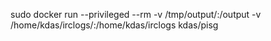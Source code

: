 sudo docker run --privileged --rm -v /tmp/output/:/output -v /home/kdas/irclogs/:/home/kdas/irclogs  kdas/pisg
